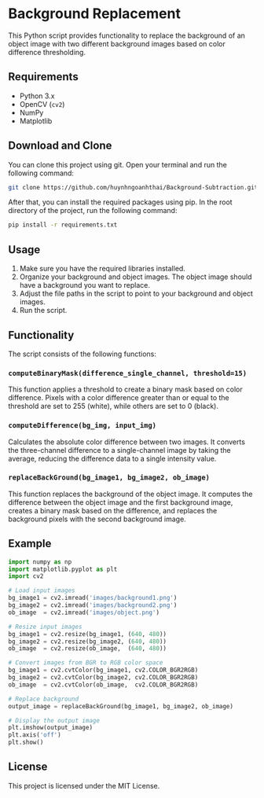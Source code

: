 # Background Replacement

This Python script provides functionality to replace the background of an object image with two different background images based on color difference thresholding.

## Requirements

- Python 3.x
- OpenCV (`cv2`)
- NumPy
- Matplotlib

## Download and Clone

You can clone this project using git. Open your terminal and run the following command:

```bash
git clone https://github.com/huynhngoanhthai/Background-Subtraction.git

```
After that, you can install the required packages using pip. In the root directory of the project, run the following command:

```bash
pip install -r requirements.txt

```
## Usage

1. Make sure you have the required libraries installed.
2. Organize your background and object images. The object image should have a background you want to replace.
3. Adjust the file paths in the script to point to your background and object images.
4. Run the script.

## Functionality

The script consists of the following functions:

### `computeBinaryMask(difference_single_channel, threshold=15)`

This function applies a threshold to create a binary mask based on color difference. Pixels with a color difference greater than or equal to the threshold are set to 255 (white), while others are set to 0 (black).

### `computeDifference(bg_img, input_img)`

Calculates the absolute color difference between two images. It converts the three-channel difference to a single-channel image by taking the average, reducing the difference data to a single intensity value.

### `replaceBackGround(bg_image1, bg_image2, ob_image)`

This function replaces the background of the object image. It computes the difference between the object image and the first background image, creates a binary mask based on the difference, and replaces the background pixels with the second background image.

## Example

```python
import numpy as np
import matplotlib.pyplot as plt
import cv2

# Load input images
bg_image1 = cv2.imread('images/background1.png')
bg_image2 = cv2.imread('images/background2.png')
ob_image  = cv2.imread('images/object.png')

# Resize input images
bg_image1 = cv2.resize(bg_image1, (640, 480))
bg_image2 = cv2.resize(bg_image2, (640, 480))
ob_image  = cv2.resize(ob_image,  (640, 480))

# Convert images from BGR to RGB color space
bg_image1 = cv2.cvtColor(bg_image1, cv2.COLOR_BGR2RGB)
bg_image2 = cv2.cvtColor(bg_image2, cv2.COLOR_BGR2RGB)
ob_image  = cv2.cvtColor(ob_image,  cv2.COLOR_BGR2RGB)

# Replace background
output_image = replaceBackGround(bg_image1, bg_image2, ob_image)

# Display the output image
plt.imshow(output_image)
plt.axis('off')
plt.show()
```
## License

This project is licensed under the MIT License.

